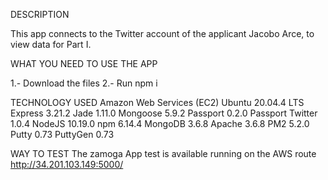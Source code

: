 DESCRIPTION

This app connects to the Twitter account of the applicant Jacobo Arce, to view data for Part I.

WHAT YOU NEED TO USE THE APP

1.- Download the files
2.- Run npm i

TECHNOLOGY USED
Amazon Web Services (EC2)
Ubuntu 20.04.4 LTS
Express 3.21.2
Jade 1.11.0
Mongoose 5.9.2
Passport 0.2.0
Passport Twitter 1.0.4
NodeJS 10.19.0
npm 6.14.4
MongoDB 3.6.8
Apache 3.6.8
PM2 5.2.0
Putty 0.73
PuttyGen 0.73

WAY TO TEST
The zamoga App test is available running on the AWS route http://34.201.103.149:5000/
